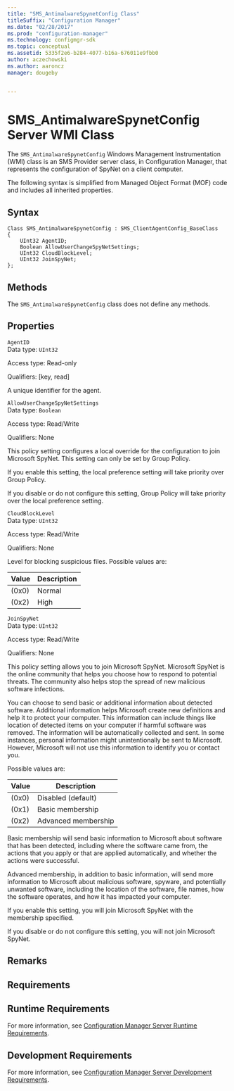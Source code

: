 ```yaml
---
title: "SMS_AntimalwareSpynetConfig Class"
titleSuffix: "Configuration Manager"
ms.date: "02/28/2017"
ms.prod: "configuration-manager"
ms.technology: configmgr-sdk
ms.topic: conceptual
ms.assetid: 5335f2e6-b284-4077-b16a-676011e9fbb0
author: aczechowski
ms.author: aaroncz
manager: dougeby


---
```

# SMS_AntimalwareSpynetConfig Server WMI Class
The `SMS_AntimalwareSpynetConfig` Windows Management Instrumentation (WMI) class is an SMS Provider server class, in Configuration Manager, that represents the configuration of SpyNet on a client computer.  

 The following syntax is simplified from Managed Object Format (MOF) code and includes all inherited properties.  

## Syntax  

```  
Class SMS_AntimalwareSpynetConfig : SMS_ClientAgentConfig_BaseClass  
{  
    UInt32 AgentID;  
    Boolean AllowUserChangeSpyNetSettings;  
    UInt32 CloudBlockLevel;
    UInt32 JoinSpyNet;  
};  
```  

## Methods  
 The `SMS_AntimalwareSpynetConfig` class does not define any methods.  

## Properties  
 `AgentID`  
 Data type: `UInt32`  

 Access type: Read-only  

 Qualifiers: [key, read]  

 A unique identifier for the agent.  

 `AllowUserChangeSpyNetSettings`  
 Data type: `Boolean`  

 Access type: Read/Write  

 Qualifiers: None  

 This policy setting configures a local override for the configuration to join Microsoft SpyNet. This setting can only be set by Group Policy.  

 If you enable this setting, the local preference setting will take priority over Group Policy.  

 If you disable or do not configure this setting, Group Policy will take priority over the local preference setting.

 `CloudBlockLevel`  
 Data type: `UInt32`  

 Access type: Read/Write

 Qualifiers: None  

  Level for blocking suspicious files. Possible values are:

  |Value|Description|
  |---|---|
  |(0x0)|Normal|
  |(0x2)|High|

 `JoinSpyNet`  
 Data type: `UInt32`  

 Access type: Read/Write  

 Qualifiers: None  

 This policy setting allows you to join Microsoft SpyNet. Microsoft SpyNet is the online community that helps you choose how to respond to potential threats. The community also helps stop the spread of new malicious software infections.  

You can choose to send basic or additional information about detected software. Additional information helps Microsoft create new definitions and help it to protect your computer. This information can include things like location of detected items on your computer if harmful software was removed. The information will be automatically collected and sent. In some instances, personal information might unintentionally be sent to Microsoft. However, Microsoft will not use this information to identify you or contact you.

Possible values are:

|Value|Description|
|---|---|
|(0x0)|Disabled (default)|
|(0x1)|Basic membership|
|(0x2)|Advanced membership|

Basic membership will send basic information to Microsoft about software that has been detected, including where the software came from, the actions that you apply or that are applied automatically, and whether the actions were successful.  

Advanced membership, in addition to basic information, will send more information to Microsoft about malicious software, spyware, and potentially unwanted software, including the location of the software, file names, how the software operates, and how it has impacted your computer.  

If you enable this setting, you will join Microsoft SpyNet with the membership specified.  

If you disable or do not configure this setting, you will not join Microsoft SpyNet.

## Remarks  

## Requirements  

## Runtime Requirements  
 For more information, see [Configuration Manager Server Runtime Requirements](../../../../../develop/core/reqs/server-runtime-requirements.md).  

## Development Requirements  
 For more information, see [Configuration Manager Server Development Requirements](../../../../../develop/core/reqs/server-development-requirements.md).

